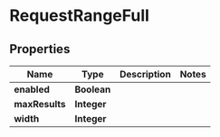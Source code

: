 
# RequestRangeFull

## Properties
Name | Type | Description | Notes
------------ | ------------- | ------------- | -------------
**enabled** | **Boolean** |  | 
**maxResults** | **Integer** |  | 
**width** | **Integer** |  | 



